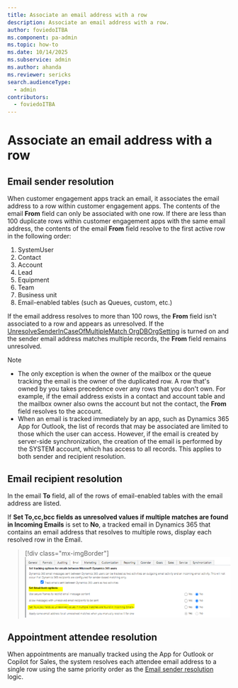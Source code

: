 ```yaml
---
title: Associate an email address with a row   
description: Associate an email address with a row. 
author: foviedoITBA
ms.component: pa-admin
ms.topic: how-to
ms.date: 10/14/2025
ms.subservice: admin
ms.author: ahanda
ms.reviewer: sericks
search.audienceType: 
  - admin
contributors:
  - foviedoITBA
---
```


# Associate an email address with a row

## Email sender resolution

When customer engagement apps track an email, it associates the email address to a row within customer engagement apps. The contents of the email **From** field can only be associated with one row. If there are less than 100 duplicate rows within customer engagement apps with the same email address, the contents of the email **From** field resolve to the first active row in the following order:

1. SystemUser
2. Contact
3. Account
4. Lead
5. Equipment
6. Team
7. Business unit
8. Email-enabled tables (such as Queues, custom, etc.)

If the email address resolves to more than 100 rows, the **From** field isn't associated to a row and appears as unresolved. If the [UnresolveSenderInCaseOfMultipleMatch OrgDBOrgSetting](OrgDbOrgSettings.md) is turned on and the sender email address matches multiple records, the **From** field remains unresolved.

> [!NOTE]
> - The only exception is when the owner of the mailbox or the queue tracking the email is the owner of the duplicated row. A row that's owned by you takes precedence over any rows that you don't own. For example, if the email address exists in a contact and account table and the mailbox owner also owns the account but not the contact, the **From** field resolves to the account.
> - When an email is tracked immediately by an app, such as Dynamics 365 App for Outlook, the list of records that may be associated are limited to those which the user can access. However, if the email is created by server-side synchronization, the creation of the email is performed by the SYSTEM account, which has access to all records. This applies to both sender and recipient resolution.

## Email recipient resolution

In the email **To** field,  all of the rows of email-enabled tables with the email address are listed.

If **Set To,cc,bcc fields as unresolved values if multiple matches are found in Incoming Emails** is set to **No**, a tracked email in Dynamics 365 that contains an email address that resolves to multiple rows, display each resolved row in the Email.

   > [!div class="mx-imgBorder"] 
   > ![Set email form options.](media/email-filter-image6.png)

## Appointment attendee resolution

When appointments are manually tracked using the App for Outlook or Copilot for Sales, the system resolves each attendee email address to a single row using the same priority order as the [Email sender resolution](#email-sender-resolution) logic.

